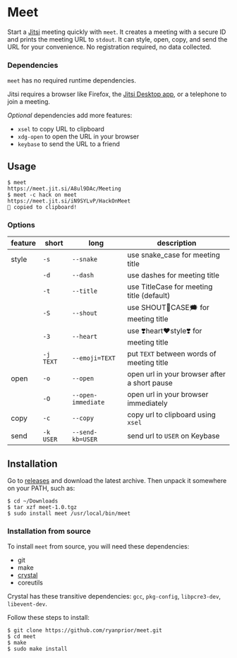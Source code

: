 # Meet

Start a [Jitsi](https://meet.jit.si) meeting quickly with `meet`. It creates a
meeting with a secure ID and prints the meeting URL to `stdout`. It can style,
open, copy, and send the URL for your convenience. No registration required, no
data collected.

### Dependencies

`meet` has no required runtime dependencies.

Jitsi requires a browser like Firefox, the [Jitsi Desktop
app](https://desktop.jitsi.org/), or a telephone to join a meeting.

*Optional* dependencies add more features:
- `xsel` to copy URL to clipboard
- `xdg-open` to open the URL in your browser
- `keybase` to send the URL to a friend

## Usage

```sh-session
$ meet
https://meet.jit.si/A8ul9DAc/Meeting
$ meet -c hack on meet
https://meet.jit.si/iN9SYLvP/HackOnMeet
🚀 copied to clipboard!
```

### Options

| feature | short     | long               | description                                  |
|---------|-----------|--------------------|----------------------------------------------|
| style   | `-s`      | `--snake`          | use snake_case for meeting title             |
|         | `-d`      | `--dash`           | use dashes for meeting title                 |
|         | `-t`      | `--title`          | use TitleCase for meeting title (default)    |
|         | `-S`      | `--shout`          | use SHOUT👏️CASE🗯️ for meeting title           |
|         | `-3`      | `--heart`          | use ❣️heart❤️style❣️ for meeting title          |
|         | `-j TEXT` | `--emoji=TEXT`     | put `TEXT` between words of meeting title    |
| open    | `-o`      | `--open`           | open url in your browser after a short pause |
|         | `-O`      | `--open-immediate` | open url in your browser immediately         |
| copy    | `-c`      | `--copy`           | copy url to clipboard using `xsel`           |
| send    | `-k USER` | `--send-kb=USER`   | send url to `USER` on Keybase                |

## Installation

Go to [releases](https://github.com/ryanprior/meet/releases) and download the
latest archive. Then unpack it somewhere on your PATH, such as:

```sh-session
$ cd ~/Downloads
$ tar xzf meet-1.0.tgz
$ sudo install meet /usr/local/bin/meet
```

### Installation from source

To install `meet` from source, you will need these dependencies:
- git
- make
- [crystal](https://crystal-lang.org/)
- coreutils

Crystal has these transitive dependencies: `gcc`, `pkg-config`, `libpcre3-dev`,
`libevent-dev`.


Follow these steps to install:
```sh-session
$ git clone https://github.com/ryanprior/meet.git
$ cd meet
$ make
$ sudo make install
```
